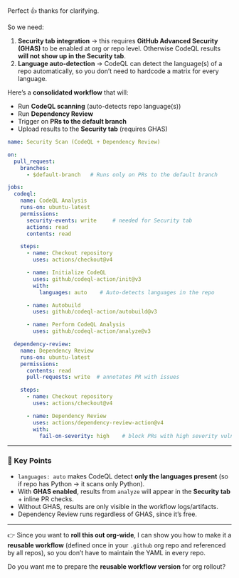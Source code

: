 Perfect 👍 thanks for clarifying.

So we need:

1. **Security tab integration** → this requires **GitHub Advanced Security (GHAS)** to be enabled at org or repo level. Otherwise CodeQL results **will not show up in the Security tab**.
2. **Language auto-detection** → CodeQL can detect the language(s) of a repo automatically, so you don’t need to hardcode a matrix for every language.

Here’s a **consolidated workflow** that will:

* Run **CodeQL scanning** (auto-detects repo language(s))
* Run **Dependency Review**
* Trigger on **PRs to the default branch**
* Upload results to the **Security tab** (requires GHAS)

```yaml
name: Security Scan (CodeQL + Dependency Review)

on:
  pull_request:
    branches:
      - $default-branch   # Runs only on PRs to the default branch

jobs:
  codeql:
    name: CodeQL Analysis
    runs-on: ubuntu-latest
    permissions:
      security-events: write     # needed for Security tab
      actions: read
      contents: read

    steps:
      - name: Checkout repository
        uses: actions/checkout@v4

      - name: Initialize CodeQL
        uses: github/codeql-action/init@v3
        with:
          languages: auto    # Auto-detects languages in the repo

      - name: Autobuild
        uses: github/codeql-action/autobuild@v3

      - name: Perform CodeQL Analysis
        uses: github/codeql-action/analyze@v3

  dependency-review:
    name: Dependency Review
    runs-on: ubuntu-latest
    permissions:
      contents: read
      pull-requests: write  # annotates PR with issues

    steps:
      - name: Checkout repository
        uses: actions/checkout@v4

      - name: Dependency Review
        uses: actions/dependency-review-action@v4
        with:
          fail-on-severity: high    # block PRs with high severity vulnerabilities
```

---

### 🔑 Key Points

* `languages: auto` makes CodeQL detect **only the languages present** (so if repo has Python → it scans only Python).
* With **GHAS enabled**, results from `analyze` will appear in the **Security tab** + inline PR checks.
* Without GHAS, results are only visible in the workflow logs/artifacts.
* Dependency Review runs regardless of GHAS, since it’s free.

---

👉 Since you want to **roll this out org-wide**, I can show you how to make it a **reusable workflow** (defined once in your `.github` org repo and referenced by all repos), so you don’t have to maintain the YAML in every repo.

Do you want me to prepare the **reusable workflow version** for org rollout?
